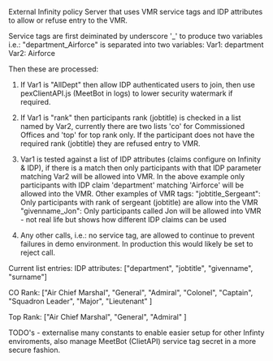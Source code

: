 External Infinity policy Server that uses VMR service tags and IDP attributes to allow or refuse entry to the VMR.

Service tags are first deiminated by underscore '_' to produce two variables i.e.:
"department_Airforce" is separated into two variables:
Var1: department
Var2: Airforce

Then these are processed:

1. If Var1 is "AllDept" then allow IDP authenticated users to join, then use pexClientAPI.js (MeetBot in logs) to lower security watermark if required.

2. If Var1 is "rank" then participants rank (jobtitle) is checked in a list named by Var2, currently there are two lists 'co' for Commissioned Offices and 'top' for top rank only. If the participant does not have the required rank (jobtitle) they are refused entry to VMR.

3. Var1 is tested against a list of IDP attributes (claims configure on Infinity & IDP), if there is a match then only participants with that IDP parameter matching Var2 will be allowed into VMR. In the above example only participants with IDP claim 'department' matching 'Airforce' will be allowed into the VMR.
Other examples of VMR tags:
"jobtitle_Sergeant": Only participants with rank of sergeant (jobtitle) are allow into the VMR
"givenname_Jon": Only participants called Jon will be allowed into VMR - not real life but shows how different IDP claims can be used

4. Any other calls, i.e.: no service tag, are allowed to continue to prevent failures in demo environment. In production this would likely be set to reject call.

Current list entries:
IDP attributes: ["department", "jobtitle", "givenname", "surname"]

CO Rank: 
["Air Chief Marshal",
    "General",
    "Admiral",
    "Colonel",
    "Captain",
    "Squadron Leader",
    "Major",
    "Lieutenant"
]

Top Rank:
["Air Chief Marshal",
    "General",
    "Admiral"
]

TODO's - externalise many constants to enable easier setup for other Infinty enviroments, also manage MeetBot (ClietAPI) service tag secret in a more secure fashion.